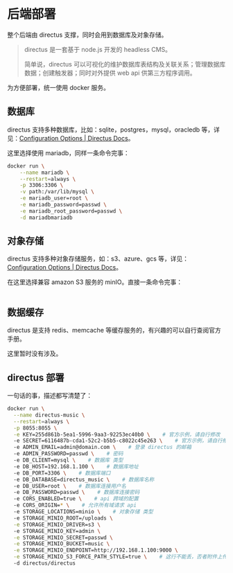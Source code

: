 # 后端部署

整个后端由 directus 支撑，同时会用到数据库及对象存储。

> directus 是一套基于 node.js 开发的 headless CMS。
> 
> 简单说，directus 可以可视化的维护数据库表结构及关联关系；管理数据库数据；创建触发器；同时对外提供 web api 供第三方程序调用。

为方便部署，统一使用 docker 服务。

## 数据库

directus 支持多种数据库，比如：sqlite，postgres，mysql，oracledb 等，详见：[Configuration Options | Directus Docs](https://docs.directus.io/self-hosted/config-options.html#database)。

这里选择使用 mariadb，同样一条命令完事：

```bash
docker run \
	--name mariadb \
	--restart=always \
	-p 3306:3306 \
	-v path:/var/lib/mysql \
	-e mariadb_user=root \
	-e mariadb_password=passwd \
	-e mariadb_root_password=passwd \
	-d mariadbmariadb
```

## 对象存储

directus 支持多种对象存储服务，如：s3、azure、gcs 等，详见：[Configuration Options | Directus Docs](https://docs.directus.io/self-hosted/config-options.html#file-storage)。

在这里选择兼容 amazon S3 服务的 minIO。直接一条命令完事：

```bash

```

## 数据缓存

directus 是支持 redis、memcache 等缓存服务的，有兴趣的可以自行查阅官方手册。

这里暂时没有涉及。

## directus 部署

一句话的事，描述都写清楚了：

```bash
docker run \
  --name directus-music \
  --restart=always \
  -p 8055:8055 \
  -e KEY=255d861b-5ea1-5996-9aa3-92253ec40b0 \    # 官方示例，请自行修改
  -e SECRET=6116487b-cda1-52c2-b5b5-c8022c45e263 \    # 官方示例，请自行修改
  -e ADMIN_EMAIL=admin@domain.com \    # 登录 directus 的邮箱
  -e ADMIN_PASSWORD=passwd \    # 密码
  -e DB_CLIENT=mysql \    # 数据库 类型
  -e DB_HOST=192.168.1.100 \    # 数据库地址
  -e DB_PORT=3306 \    # 数据库端口
  -e DB_DATABASE=directus_music \    # 数据库名称
  -e DB_USER=root \    # 数据库连接用户名
  -e DB_PASSWORD=passwd \    # 数据库连接密码
  -e CORS_ENABLED=true \    # api 跨域的配置
  -e CORS_ORIGIN=* \    # 允许所有域请求 api
  -e STORAGE_LOCATIONS=minio \    # 对象存储 类型
  -e STORAGE_MINIO_ROOT=/uploads \
  -e STORAGE_MINIO_DRIVER=s3 \    
  -e STORAGE_MINIO_KEY=admin \
  -e STORAGE_MINIO_SECRET=passwd \
  -e STORAGE_MINIO_BUCKET=music \
  -e STORAGE_MINIO_ENDPOINT=http://192.168.1.100:9000 \
  -e STORAGE_MINIO_S3_FORCE_PATH_STYLE=true \    # 这行不能丢，否者附件上传不上去
  -d directus/directus
```
